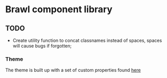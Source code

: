 # Brawl component library

## TODO

- Create utility function to concat classnames instead of spaces, spaces will cause bugs if forgotten;

### Theme

The theme is built up with a set of custom properties found [here](src/assets/css/theme.css)

